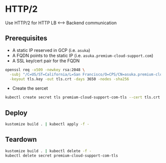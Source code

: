 # HTTP/2

Use HTTP/2 for HTTP LB <--> Backend communication

## Prerequisites

* A static IP reserved in GCP (i.e. `asuka`)
* A FQDN points to the static IP  (i.e. `asuka.premium-cloud-support.com`)
* A SSL key/cert pair for the FQDN

```sh
openssl req -x509 -newkey rsa:2048 \
  -subj "/C=US/ST=California/L=San Francisco/O=CPS/CN=asuka.premium-cloud-support.com" \
  -keyout tls.key -out tls.crt -days 3650 -nodes -sha256
```

* Create the sercet

```sh
kubectl create secret tls premium-cloud-support-com-tls --cert tls.crt --key tls.key
```

## Deploy

```sh
kustomize build . | kubectl apply -f -
```

## Teardown

```sh
kustomize build . | kubectl delete -f -
kubectl delete secret premium-cloud-support-com-tls
```
